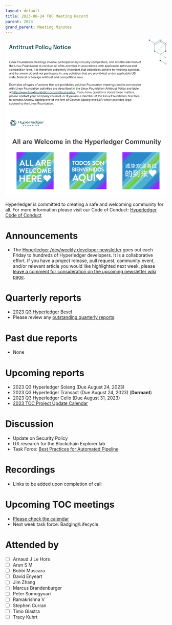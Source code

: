 ```yaml
---
layout: default
title: 2023-08-24 TOC Meeting Record
parent: 2023
grand_parent: Meeting Minutes
---
```

![Antitrust Policy Notice](../images/antitrust-policy-notice.png "Antitrust Policy Notice")
![All are Welcome in the Hyperledger Community](../images/all-are-welcome.png "All are Welcome in the Hyperledger Community")

Hyperledger is committed to creating a safe and welcoming community for all. For more information please visit our Code of Conduct: [Hyperledger Code of Conduct](https://toc.hyperledger.org/governing-documents/code-of-conduct.html)

# Announcements
* The [Hyperledger /dev/weekly developer newsletter](https://wiki.hyperledger.org/pages/viewpage.action?pageId=39618905) goes out each Friday to hundreds of Hyperledger developers. It is a collaborative effort. If you have a project release, pull request, community event, and/or relevant article you would like highlighted next week, please [leave a comment for consideration on the upcoming newsletter wiki page](https://wiki.hyperledger.org/display/DR/2023).

# Quarterly reports
* [2023 Q3 Hyperledger Bevel](https://github.com/hyperledger/toc/pull/150)
* Please review any [outstanding quarterly reports](https://github.com/hyperledger/toc/pulls?q=is%3Apr+is%3Aopen+label%3Aquarterly-report+user-review-requested%3A%40me).

# Past due reports
* None

# Upcoming reports
* 2023 Q3 Hyperledger Solang (Due August 24, 2023)
* 2023 Q3 Hyperledger Transact (Due August 24, 2023) (**Dormant**)
* 2023 Q3 Hyperledger Cello (Due August 31, 2023)
* [2023 TOC Project Update Calendar](../../project-reports/2023/2023-updates.md)

# Discussion
* Update on Security Policy
* UX research for the Blockchain Explorer lab
* Task Force: [Best Practices for Automated Pipeline](https://github.com/hyperledger/toc/issues/44)

# Recordings
* Links to be added upon completion of call

# Upcoming TOC meetings
* [Please check the calendar](https://lists.hyperledger.org/g/toc/calendar)
* Next week task force: Badging/Lifecycle

# Attended by
* [ ] Arnaud J Le Hors
* [ ] Arun S M
* [ ] Bobbi Muscara
* [ ] David Enyeart
* [ ] Jim Zhang
* [ ] Marcus Brandenburger
* [ ] Peter Somogyvari
* [ ] Ramakrishna V
* [ ] Stephen Curran
* [ ] Timo Glastra
* [ ] Tracy Kuhrt
